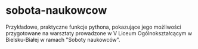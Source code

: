 # sobota-naukowcow
Przykładowe, praktyczne funkcje pythona, pokazujące jego możliwości przygotowane na warsztaty prowadzone
w V Liceum Ogólnokształcącym w Bielsku-Białej w ramach "Soboty naukowców".
